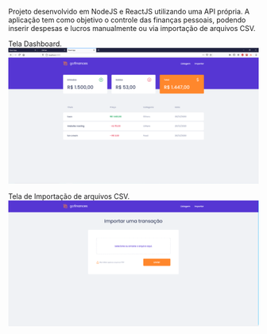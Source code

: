 Projeto desenvolvido em NodeJS e ReactJS utilizando uma API própria. A aplicação tem como objetivo o controle das finanças pessoais, podendo inserir despesas e lucros manualmente ou via importação de arquivos CSV.


Tela Dashboard.
![](/src/assets/Capturar.PNG)



Tela de Importação de arquivos CSV.
![](/src/assets/Capturar1.PNG)
